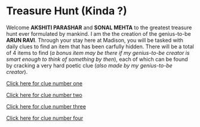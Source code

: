 # Treasure Hunt (Kinda ?)

Welcome **AKSHITI PARASHAR** and **SONAL MEHTA** to the greatest treasure hunt ever formulated by mankind. I am the the creation of the genius-to-be **ARUN RAVI**. Through your stay here at Madison, you will be tasked with daily clues to find an item that has been carfully hidden. There will be a total of 4 items to find (*a bonus item may be there if my genius-to-be creator is smart enough to think of something by then*), each of which can be found by cracking a very hard poetic clue (*also made by my genius-to-be creator*).

[Click here for clue number one](clue1.md)

[Click here for clue number two]()

[Click here for clue number three]()

[Click here for clue number four]()
